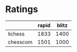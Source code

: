 # Ratings

|          | rapid | blitz |
|----------|-------|-------|
| lichess  | 1833 | 1400 |
| chesscom | 1501 | 1000 |
